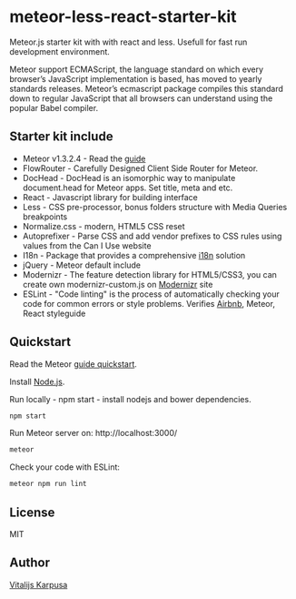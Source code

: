 # meteor-less-react-starter-kit
Meteor.js starter kit with with react and less. Usefull for fast run development environment.

Meteor support ECMAScript, the language standard on which every browser’s JavaScript implementation is based, has moved to yearly standards releases.
Meteor’s ecmascript package compiles this standard down to regular JavaScript that all browsers can understand using the popular Babel compiler.

## Starter kit include
* Meteor v1.3.2.4  - Read the [guide](http://guide.meteor.com)
* FlowRouter - Carefully Designed Client Side Router for Meteor.
* DocHead - DocHead is an isomorphic way to manipulate document.head for Meteor apps. Set title, meta and etc.
* React - Javascript library for building interface
* Less - CSS pre-processor, bonus folders structure with Media Queries breakpoints
* Normalize.css - modern, HTML5 CSS reset
* Autoprefixer - Parse CSS and add vendor prefixes to CSS rules using values from the Can I Use website
* I18n - Package that provides a comprehensive [i18n](http://www.i18nguy.com/origini18n.html) solution
* jQuery - Meteor default include
* Modernizr - The feature detection library for HTML5/CSS3, you can create own modernizr-custom.js on [Modernizr](https://modernizr.com/) site
* ESLint - "Code linting" is the process of automatically checking your code for common errors or style problems. Verifies [Airbnb](https://github.com/airbnb/javascript/tree/master/packages/eslint-config-airbnb), Meteor, React styleguide

## Quickstart

Read the Meteor [guide quickstart](http://guide.meteor.com/index.html#quickstart).

Install [Node.js](https://nodejs.org/en/).

Run locally - npm start - install nodejs and bower dependencies.

```bash
npm start
```

Run Meteor server on: http://localhost:3000/

```bash
meteor
```

Check your code with ESLint:

```bash
meteor npm run lint
```

## License

MIT

## Author

[Vitalijs Karpusa](http://www.karpusa.lv)
